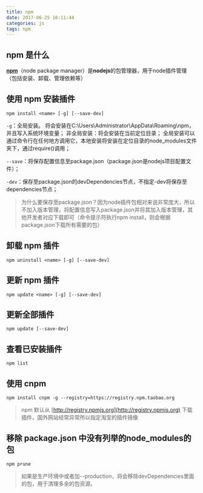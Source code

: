 ```yaml
---
title: npm
date: 2017-06-25 16:11:44
categories: js
tags: npm
---
```


## npm 是什么
[**npm**](https://docs.npmjs.com/)（node package manager）是**nodejs**的包管理器，用于node插件管理（包括安装、卸载、管理依赖等）
## 使用 npm 安装插件
	npm install <name> [-g] [--save-dev]
`-g`：全局安装。
将会安装在C:\Users\Administrator\AppData\Roaming\npm，并且写入系统环境变量； 非全局安装：将会安装在当前定位目录； 全局安装可以通过命令行在任何地方调用它，本地安装将安装在定位目录的node_modules文件夹下，通过require()调用；

`--save`：将保存配置信息至package.json（package.json是nodejs项目配置文件）；

`-dev`：保存至package.json的devDependencies节点，不指定-dev将保存至dependencies节点；
> 为什么要保存至package.json？因为node插件包相对来说非常庞大，所以不加入版本管理，将配置信息写入package.json并将其加入版本管理，其他开发者对应下载即可（命令提示符执行npm install，则会根据package.json下载所有需要的包）

## 卸载 npm 插件
	npm uninstall <name> [-g] [--save-dev]
## 更新 npm 插件
	npm update <name> [-g] [--save-dev]
## 更新全部插件
	npm update [--save-dev]
## 查看已安装插件
	npm list



## 使用 cnpm
	npm install cnpm -g --registry=https://registry.npm.taobao.org
> npm 默认从 [http://registry.npmjs.org](http://registry.npmjs.org) 下载插件，国外网站经常异常所以指定淘宝的插件镜像

## 移除 package.json 中没有列举的node_modules的包
	npm prune

> 如果是生产环境中或者加--production，将会移除devDependencies里面的包，用于清理多余的包资源。
